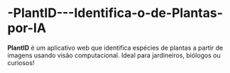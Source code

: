 # -PlantID---Identifica-o-de-Plantas-por-IA
**PlantID** é um aplicativo web que identifica espécies de plantas a partir de imagens usando visão computacional. Ideal para jardineiros, biólogos ou curiosos!  
